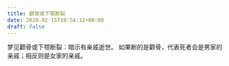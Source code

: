 ```yaml
---
title: 颧骨或下颚断裂
date: 2020-02-15T20:54:12+08:00
draft: false
---
```


梦见颧骨或下颚断裂：暗示有亲戚逝世。
如果断的是颧骨，代表死者会是男家的亲戚；相反则是女家的亲戚。
